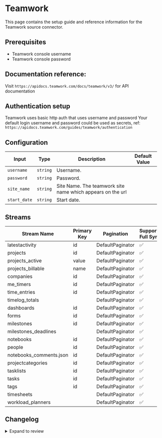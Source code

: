 # Teamwork

This page contains the setup guide and reference information for the Teamwork source connector.

## Prerequisites

- Teamwork console username
- Teamwork console password

## Documentation reference:
Visit `https://apidocs.teamwork.com/docs/teamwork/v3/` for API documentation

## Authentication setup

Teamwork uses basic http auth that uses username and password
Your default login username and password could be used as secrets, ref: `https://apidocs.teamwork.com/guides/teamwork/authentication`


## Configuration

| Input | Type | Description | Default Value |
|-------|------|-------------|---------------|
| `username` | `string` | Username.  |  |
| `password` | `string` | Password.  |  |
| `site_name` | `string` | Site Name. The teamwork site name which appears on the url |  |
| `start_date` | `string` | Start date.  |  |

## Streams
| Stream Name | Primary Key | Pagination | Supports Full Sync | Supports Incremental |
|-------------|-------------|------------|---------------------|----------------------|
| latestactivity | id | DefaultPaginator | ✅ |  ✅  |
| projects | id | DefaultPaginator | ✅ |  ✅  |
| projects_active | value | DefaultPaginator | ✅ |  ❌  |
| projects_billable | name | DefaultPaginator | ✅ |  ❌  |
| companies | id | DefaultPaginator | ✅ |  ✅  |
| me_timers | id | DefaultPaginator | ✅ |  ✅  |
| time_entries | id | DefaultPaginator | ✅ |  ✅  |
| timelog_totals |  | DefaultPaginator | ✅ |  ❌  |
| dashboards | id | DefaultPaginator | ✅ |  ✅  |
| forms | id | DefaultPaginator | ✅ |  ✅  |
| milestones | id | DefaultPaginator | ✅ |  ✅  |
| milestones_deadlines |  | DefaultPaginator | ✅ |  ❌  |
| notebooks | id | DefaultPaginator | ✅ |  ✅  |
| people | id | DefaultPaginator | ✅ |  ❌  |
| notebooks_comments.json | id | DefaultPaginator | ✅ |  ✅  |
| projectcategories | id | DefaultPaginator | ✅ |  ❌  |
| tasklists | id | DefaultPaginator | ✅ |  ✅  |
| tasks | id | DefaultPaginator | ✅ |  ✅  |
| tags | id | DefaultPaginator | ✅ |  ❌  |
| timesheets |  | DefaultPaginator | ✅ |  ❌  |
| workload_planners |  | DefaultPaginator | ✅ |  ❌  |

## Changelog

<details>
  <summary>Expand to review</summary>

| Version | Date | Pull Request | Subject |
| ------------------ | ------------ | --- | ---------------- |
| 0.0.30 | 2025-08-02 | [64462](https://github.com/airbytehq/airbyte/pull/64462) | Update dependencies |
| 0.0.29 | 2025-07-26 | [63984](https://github.com/airbytehq/airbyte/pull/63984) | Update dependencies |
| 0.0.28 | 2025-07-19 | [63645](https://github.com/airbytehq/airbyte/pull/63645) | Update dependencies |
| 0.0.27 | 2025-07-05 | [61454](https://github.com/airbytehq/airbyte/pull/61454) | Update dependencies |
| 0.0.26 | 2025-05-24 | [60482](https://github.com/airbytehq/airbyte/pull/60482) | Update dependencies |
| 0.0.25 | 2025-05-10 | [60198](https://github.com/airbytehq/airbyte/pull/60198) | Update dependencies |
| 0.0.24 | 2025-05-04 | [59599](https://github.com/airbytehq/airbyte/pull/59599) | Update dependencies |
| 0.0.23 | 2025-04-27 | [58993](https://github.com/airbytehq/airbyte/pull/58993) | Update dependencies |
| 0.0.22 | 2025-04-19 | [58435](https://github.com/airbytehq/airbyte/pull/58435) | Update dependencies |
| 0.0.21 | 2025-04-12 | [57993](https://github.com/airbytehq/airbyte/pull/57993) | Update dependencies |
| 0.0.20 | 2025-04-05 | [57479](https://github.com/airbytehq/airbyte/pull/57479) | Update dependencies |
| 0.0.19 | 2025-03-29 | [56813](https://github.com/airbytehq/airbyte/pull/56813) | Update dependencies |
| 0.0.18 | 2025-03-22 | [56273](https://github.com/airbytehq/airbyte/pull/56273) | Update dependencies |
| 0.0.17 | 2025-03-08 | [55615](https://github.com/airbytehq/airbyte/pull/55615) | Update dependencies |
| 0.0.16 | 2025-03-01 | [55131](https://github.com/airbytehq/airbyte/pull/55131) | Update dependencies |
| 0.0.15 | 2025-02-22 | [54533](https://github.com/airbytehq/airbyte/pull/54533) | Update dependencies |
| 0.0.14 | 2025-02-15 | [54105](https://github.com/airbytehq/airbyte/pull/54105) | Update dependencies |
| 0.0.13 | 2025-02-08 | [53521](https://github.com/airbytehq/airbyte/pull/53521) | Update dependencies |
| 0.0.12 | 2025-02-01 | [53106](https://github.com/airbytehq/airbyte/pull/53106) | Update dependencies |
| 0.0.11 | 2025-01-25 | [52382](https://github.com/airbytehq/airbyte/pull/52382) | Update dependencies |
| 0.0.10 | 2025-01-18 | [51988](https://github.com/airbytehq/airbyte/pull/51988) | Update dependencies |
| 0.0.9 | 2025-01-11 | [51399](https://github.com/airbytehq/airbyte/pull/51399) | Update dependencies |
| 0.0.8 | 2024-12-28 | [50758](https://github.com/airbytehq/airbyte/pull/50758) | Update dependencies |
| 0.0.7 | 2024-12-21 | [50362](https://github.com/airbytehq/airbyte/pull/50362) | Update dependencies |
| 0.0.6 | 2024-12-14 | [49757](https://github.com/airbytehq/airbyte/pull/49757) | Update dependencies |
| 0.0.5 | 2024-12-12 | [49429](https://github.com/airbytehq/airbyte/pull/49429) | Update dependencies |
| 0.0.4 | 2024-12-11 | [49119](https://github.com/airbytehq/airbyte/pull/49119) | Starting with this version, the Docker image is now rootless. Please note that this and future versions will not be compatible with Airbyte versions earlier than 0.64 |
| 0.0.3 | 2024-11-04 | [48149](https://github.com/airbytehq/airbyte/pull/48149) | Update dependencies |
| 0.0.2 | 2024-10-28 | [47552](https://github.com/airbytehq/airbyte/pull/47552) | Update dependencies |
| 0.0.1 | 2024-09-05 | [45155](https://github.com/airbytehq/airbyte/pull/45155) | Initial release by [@btkcodedev](https://github.com/btkcodedev) via Connector Builder |

</details>
